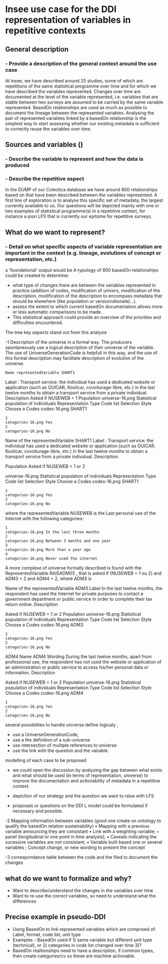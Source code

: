 # Insee use case for the DDI representation of variables in repetitive contexts

## General description 
### - Provide a description of the general context around the use case

At insee, we have described around 25 studies, some of which are repetitions of the same statistical programme over time and for which we have described the variables represented. Changes over time are documented at the level of the variable represented, i.e. variables that are stable between two surveys are assumed to be carried by the same variable represented. BasedOn relationships are used as much as possible to document the lineage between the represented variables. Analysing the pair of represented variables linked by a basedOn relationship is the simplest way to start assessing whether our existing metadata is sufficient to correctly reuse the variables over time. 

## Sources and variables ()
### - Describe the variable to represent and how the data is produced
### - Describe the repetitive aspect

In the DUMP of our Colectica database we have around 800 relationships based on that have been described between the variables represented. A first line of exploration is to analyse this specific set of metadata, the largest currently available to us. Our questions will be depicted mainly with one or two examples of statistical programme(s) in a repetitive context, for instance a piori LFS that is currently our epitome for repetitive surveys.

## What do we want to represent?
### - Detail on what specific aspects of variable representation are important in the context (e.g. lineage, evolutions of concept or representation, etc.)

a 'foundational' output would be A typology of 800 basedOn relationships could be created to determine:
- what type of changes there are between the variables represented in practice (addition of codes, modification of univers, modification of the description, modification of the description to encompass metadata that should be elsewhere (like population or versionrationale)...).
- assess the extent to which current basedOn documentation allows more or less automatic comparisons to be made.
- This statistical approach could provide an overview of the priorities and difficulties encountered.

The tree key aspects stand out from this analysis 

-1 Description of the universe in a formal way. The producers spontaneously use a logical description of their universe of the variable. The use of UniverseGenerationCode
is helpfull in this way, and the use of this formal description may facilitate description of evolution of the universe.

    Name representedVariable SHART1
Label : Transport service: the individual has used a dedicated website or application (such as OUICAR, Koolicar, covoiturage-libre, etc.) in the last twelve months to obtain a transport service from a private individual.
Description
Asked if NUSEWEB = 1
Population
universe-16.png Statistical population of individuals
Representation Type
Code list
Selection Style
Choose a
Codes
codes-16.png SHART1

    1 	
    categories-16.png Yes
    2 	
    categories-16.png No

Name of the representedVariable SHART1
Label : Transport service: the individual has used a dedicated website or application (such as OUICAR, Koolicar, covoiturage-libre, etc.) in the last twelve months to obtain a transport service from a private individual.
Description

Population Asked if NUSEWEB = 1 or 2
 
universe-16.png Statistical population of individuals
Representation Type
Code list
Selection Style
Choose a
Codes
codes-16.png SHART1

    1 	
    categories-16.png Yes
    2 	
    categories-16.png No

where the representedVariable NUSEWEB is the Last personal use of the Internet with the following categories:
    
    1 	
    categories-16.png In the last three months
    2 	
    categories-16.png Between 3 months and one year
    3 	
    categories-16.png More than a year ago
    4 	
    categories-16.png Never used the internet


A more complexe of universe formally described is found with the RepresentedVariable RAISADM05 , that is asked if (NUSEWEB = 1 ou 2) and ADM3 = 2 and ADM4 = 2, where ADM3 is 

Name of the representedVariable ADM3
Label 
In the last twelve months, the respondent has used the Internet for private purposes to contact a government department or public service in order to complete their tax return online.
Description

Asked if NUSEWEB = 1 or 2
Population
universe-16.png Statistical population of individuals
Representation Type
Code list
Selection Style
Choose a
Codes
codes-16.png ADM3

    1 	
    categories-16.png Yes
    2 	
    categories-16.png No


ADM4 
Name
ADM4
Wording
During the last twelve months, apart from professional use, the respondent has not used the website or application of an administration or public service to access his/her personal data or information.
Description

Asked if NUSEWEB = 1 or 2
Population
universe-16.png Statistical population of individuals
Representation Type
Code list
Selection Style
Choose a
Codes
codes-16.png ADM4

    1 	
    categories-16.png Yes
    2 	
    categories-16.png No

several possibilites to handle universe define logicaly , 
- use a UniverseGenerationCode,
- use a the definition of a sub-universe
- use intersection of mulitple references to universe
- use the link with the question and the vairable. 

modelling of each case to be proposed 
  
- we could open the discussion by analysing the gap between what exists and what should be used (in terms of representation, universe) to improve the documentation and actionability of metadata in a repetitive context.

- depiction of our strategy and the question we want to raise with LFS
  
- proposals or questions on the DDI L model could be formulated if necessary and possible. 




-2 Mapping information between variables (good one create on ontology to qualify the basedOn relation sustainability)
    • Mapping with a previous variable announcing they are consistant
    • Link with  a weighting variable;
        ◦ panel (longitudinal or one point in time analysis);
    • Caveats indicating the sucessive variables are not consistant;
    • Variable built based one or several variables ;
    Concept change, or new wording to present the concept

-3 correspondance table between the code and the filed to document the changes  


## what do we want to formalize and why?
- Want to describe/understand the changes in the variables over time
- Want to re-use the correct variables, so need to understand what the differences 

## Precise example in pseudo-DDI
- Using BasedOn to link represented variables which are comprised of: Label, format, code list, unit type
- Examples - BasedOn used if 1) same variable but different unit type (technical), or 2) categories in code list changed over time 3)?
- BasedOn realtionships need to have a description, if common types, then create categories/cv so these are machine actionable.
 


